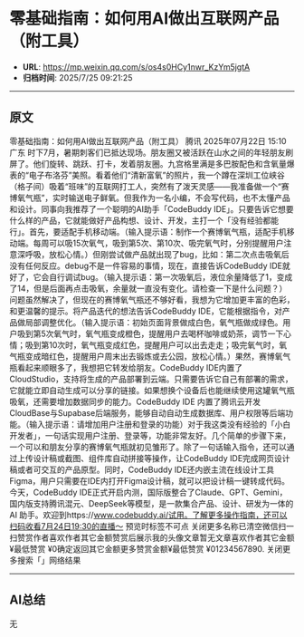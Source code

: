 # 零基础指南：如何用AI做出互联网产品（附工具）

- **URL**: https://mp.weixin.qq.com/s/os4s0HCy1nwr_KzYm5jgtA
- **归档时间**: 2025/7/25 09:21:25

---

## 原文

零基础指南：如何用AI做出互联网产品（附工具） 腾讯 2025年07月22日 15:10 广东 时下7月，暑期刺客们已抵达现场。朋友圈又被活跃在山水之间的年轻朋友刷屏了。他们旋转、跳跃、打卡，发着朋友圈。九宫格里满是多巴胺配色和含氧量爆表的“电子布洛芬”美照。看着他们“清新富氧”的照片，我一个蹲在深圳工位峡谷（格子间）吸着“班味”的互联网打工人，突然有了泼天灵感——我准备做一个“赛博氧气瓶”，实时输送电子鲜氧。但我作为一名小编，不会写代码，也不太懂产品和设计。同事向我推荐了一个聪明的AI助手「CodeBuddy IDE」。只要告诉它想要什么样的产品，它就能做好产品构想、设计、开发，主打一个「没有经验都能行」。首先，要适配手机移动端。（输入提示语：制作一个赛博氧气瓶，适配手机移动端。每周可以吸15次氧气，吸到第5次、第10次、吸完氧气时，分别提醒用户注意深呼吸，放松心情。）但刚尝试做产品就出现了bug，比如：第二次点击吸氧后没有任何反应。debug不是一件容易的事情，现在，直接告诉CodeBuddy IDE就好了，它会自行调试bug。（输入提示语：第一次吸氧后，液位余量降低了1，变成了14，但是后面再点击吸氧，余量就一直没有变化。请检查一下是什么问题？）问题虽然解决了，但现在的赛博氧气瓶还不够好看，我想为它增加更丰富的色彩，和更温馨的提示。将产品迭代的想法告诉CodeBuddy IDE，它能根据指令，对产品做局部调整优化。（输入提示语：初始页面背景做成白色，氧气瓶做成绿色。用户吸到第5次氧气时，氧气瓶变成橙色，提醒用户去喝杯咖啡或奶茶，调节一下心情；吸到第10次时，氧气瓶变成红色，提醒用户可以出去走走；吸完氧气时，氧气瓶变成暗红色，提醒用户周末出去锻炼或去公园，放松心情。）果然，赛博氧气瓶看起来顺眼多了，我想把它转发给朋友。CodeBuddy IDE内置了CloudStudio，支持将生成的产品部署到云端。只需要告诉它自己有部署的需求，它就能立即自动生成可以分享的链接。如果想换个设备后也能继续使用这罐氧气瓶吸氧，还需要增加数据同步的能力。CodeBuddy IDE 内置了腾讯云开发CloudBase与Supabase后端服务，能够自动自动生成数据库、用户权限等后端功能。（输入提示语：请增加用户注册和登录的功能）对于我这类没有经验的「小白开发者」，一句话实现用户注册、登录等，功能非常友好。几个简单的步骤下来，一个可以和朋友分享的赛博氧气瓶就初见雏形了。除了一句话输入指令，还可以通过上传设计稿或截图、组件库自动拼接等操作，让CodeBuddy IDE完成网页设计稿或者可交互的产品原型。同时，CodeBuddy IDE还内嵌主流在线设计工具Figma，用户只需要在IDE内打开Figma设计稿，就可以把设计稿一键转成代码。今天，CodeBuddy IDE正式开启内测，国际版整合了Claude、GPT、Gemini，国内版支持腾讯混元、DeepSeek等模型，是一款集合产品、设计、研发为一体的 AI 助手。欢迎到https://www.codebuddy.ai/试用。了解更多操作指南，还可以扫码收看7月24日19:30的直播～ 预览时标签不可点 关闭更多名称已清空微信扫一扫赞赏作者喜欢作者其它金额赞赏后展示我的头像文章暂无文章喜欢作者其它金额¥最低赞赏 ¥0确定返回其它金额更多赞赏金额¥最低赞赏 ¥01234567890. 关闭更多搜索「」网络结果

---

## AI总结

无
